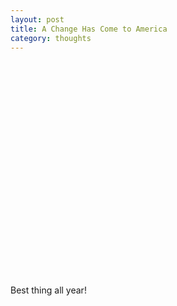 ```yaml
---
layout: post
title: A Change Has Come to America
category: thoughts
---
```


<object width="425" height="344"><param name="movie" value="http://www.youtube.com/v/_fWRLQIMZpQ&hl=en&fs=1"></param><param name="allowFullScreen" value="true"></param><param name="allowscriptaccess" value="always"></param><embed src="http://www.youtube.com/v/_fWRLQIMZpQ&hl=en&fs=1" type="application/x-shockwave-flash" allowscriptaccess="always" allowfullscreen="true" width="425" height="344"></embed></object>

Best thing all year!
